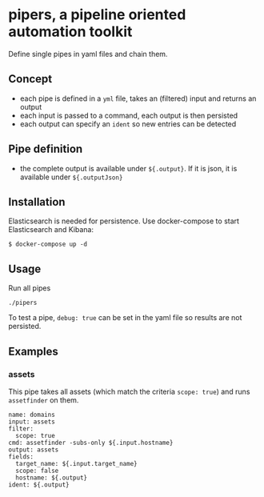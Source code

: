 # pipers, a pipeline oriented automation toolkit

Define single pipes in yaml files and chain them.

## Concept

* each pipe is defined in a `yml` file, takes an (filtered) input and returns an output
* each input is passed to a command, each output is then persisted
* each output can specify an `ident` so new entries can be detected

## Pipe definition
* the complete output is available under `${.output}`. If it is json, it is available under `${.outputJson}`

## Installation

Elasticsearch is needed for persistence. Use docker-compose to start Elasticsearch and Kibana:
```
$ docker-compose up -d
```

## Usage

Run all pipes

```
./pipers
```

To test a pipe, `debug: true` can be set in the yaml file so results are not persisted.


## Examples

### assets

This pipe takes all assets (which match the criteria `scope: true`) and runs `assetfinder` on them.
```
name: domains
input: assets
filter:
  scope: true
cmd: assetfinder -subs-only ${.input.hostname}
output: assets
fields:
  target_name: ${.input.target_name}
  scope: false
  hostname: ${.output}
ident: ${.output}
```
